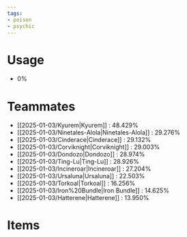 ```yaml
---
tags:
- poison
- psychic
---
```

# Usage
- 0%
# Teammates
- [[2025-01-03/Kyurem|Kyurem]] : 48.429%
- [[2025-01-03/Ninetales-Alola|Ninetales-Alola]] : 29.276%
- [[2025-01-03/Cinderace|Cinderace]] : 29.132%
- [[2025-01-03/Corviknight|Corviknight]] : 29.003%
- [[2025-01-03/Dondozo|Dondozo]] : 28.974%
- [[2025-01-03/Ting-Lu|Ting-Lu]] : 28.926%
- [[2025-01-03/Incineroar|Incineroar]] : 27.204%
- [[2025-01-03/Ursaluna|Ursaluna]] : 22.503%
- [[2025-01-03/Torkoal|Torkoal]] : 16.256%
- [[2025-01-03/Iron%20Bundle|Iron Bundle]] : 14.625%
- [[2025-01-03/Hatterene|Hatterene]] : 13.950%
# Items